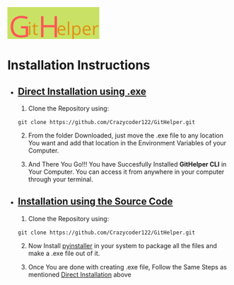 ![GitHelper](./icon.png) 


# Installation Instructions

* ## <u>Direct Installation using .exe</u>
    1. Clone the Repository using:
    ```
    git clone https://github.com/Crazycoder122/GitHelper.git
    ```

    2. From the folder Downloaded, just move the .exe file to any location You want and add that location in the Environment Variables of your Computer.

    1. And There You Go!!! You have Succesfully Installed <b>GitHelper CLI</b> in Your Computer. You can access it from anywhere in your computer through your terminal.


* ## <u>Installation using the Source Code</u>
     1. Clone the Repository using:

    ```
    git clone https://github.com/Crazycoder122/GitHelper.git
    ```

    2. Now Install [pyinstaller](https://pypi.org/project/pyinstaller/ "pyinstaller manual") in your system to package all the files and make a .exe file out of it.

    1. Once You are done with creating .exe file, Follow the Same Steps as mentioned <u>Direct Installation</u> above